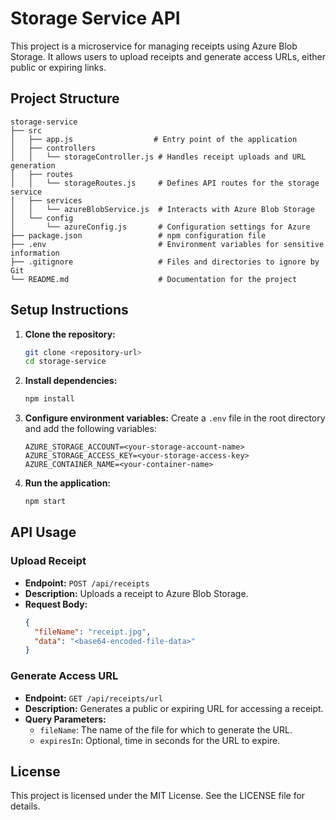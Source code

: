# Storage Service API

This project is a microservice for managing receipts using Azure Blob Storage. It allows users to upload receipts and generate access URLs, either public or expiring links.

## Project Structure

```
storage-service
├── src
│   ├── app.js                  # Entry point of the application
│   ├── controllers
│   │   └── storageController.js # Handles receipt uploads and URL generation
│   ├── routes
│   │   └── storageRoutes.js     # Defines API routes for the storage service
│   ├── services
│   │   └── azureBlobService.js  # Interacts with Azure Blob Storage
│   └── config
│       └── azureConfig.js       # Configuration settings for Azure
├── package.json                 # npm configuration file
├── .env                         # Environment variables for sensitive information
├── .gitignore                   # Files and directories to ignore by Git
└── README.md                    # Documentation for the project
```

## Setup Instructions

1. **Clone the repository:**
   ```bash
   git clone <repository-url>
   cd storage-service
   ```

2. **Install dependencies:**
   ```bash
   npm install
   ```

3. **Configure environment variables:**
   Create a `.env` file in the root directory and add the following variables:
   ```
   AZURE_STORAGE_ACCOUNT=<your-storage-account-name>
   AZURE_STORAGE_ACCESS_KEY=<your-storage-access-key>
   AZURE_CONTAINER_NAME=<your-container-name>
   ```

4. **Run the application:**
   ```bash
   npm start
   ```

## API Usage

### Upload Receipt

- **Endpoint:** `POST /api/receipts`
- **Description:** Uploads a receipt to Azure Blob Storage.
- **Request Body:**
  ```json
  {
    "fileName": "receipt.jpg",
    "data": "<base64-encoded-file-data>"
  }
  ```

### Generate Access URL

- **Endpoint:** `GET /api/receipts/url`
- **Description:** Generates a public or expiring URL for accessing a receipt.
- **Query Parameters:**
  - `fileName`: The name of the file for which to generate the URL.
  - `expiresIn`: Optional, time in seconds for the URL to expire.

## License

This project is licensed under the MIT License. See the LICENSE file for details.